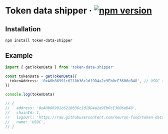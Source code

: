 # Token data shipper &middot; [![npm version](https://img.shields.io/npm/v/token-data-shipper)](https://www.npmjs.com/package/token-data-shipper)

## Installation

`npm install token-data-shipper`

## Example

```ts
import { getTokenData } from 'token-data-shipper'

const tokenData = getTokenData({
  tokenAddress: '0xA0b86991c6218b36c1d19D4a2e9Eb0cE3606eB48', // USDC token address.
})

console.log(tokenData)

// {
//   address: '0xA0b86991c6218b36c1d19D4a2e9Eb0cE3606eB48',
//   chainId: 1,
//   logoUrl: 'https://raw.githubusercontent.com/neuron-fund/token-data-shipper/master/assets/mainnet-tokens/usdc.svg',
//   name: 'USDC',
// }
```
